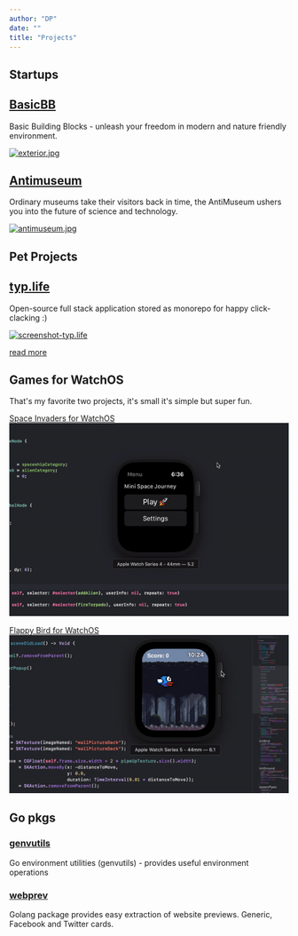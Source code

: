 ```yaml
---
author: "DP"
date: ""
title: "Projects"
---
```


## Startups

## [BasicBB](https://basicbb.com)

Basic Building Blocks - unleash your freedom in modern and nature friendly environment. 

[![exterior.jpg](/img/basicbb/exterior.jpg)](https://basicbb.com)

## [Antimuseum](http://www.antimuseum.org/en)

Ordinary museums take their visitors back in time, the AntiMuseum ushers you into the future of science and technology.

[![antimuseum.jpg](/img/antimuseum.jpg)](http://www.antimuseum.org/en)

## Pet Projects

## [typ.life](https://typ.life)

Open-source full stack application stored as monorepo for happy click-clacking :)

[![screenshot-typ.life](/img/typ.life/screenshot-typ.life.jpg)](https://github.com/lalabuy948/typing)

[read more](/posts/typ.life/)

## Games for WatchOS

That's my favorite two projects, it's small it's simple but super fun.

[Space Invaders for WatchOS ![gameplay](https://github.com/lalabuy948/MiniSpaceJourney/raw/develop/github/0.0.1/record-0.0.1.gif)](https://github.com/lalabuy948/MiniSpaceJourney)

[Flappy Bird for WatchOS ![gameplay](https://raw.githubusercontent.com/lalabuy948/TinyRage/develop/github/1.0/gameplay-1.0.gif)](https://github.com/lalabuy948/TinyRage)

## Go pkgs

### [genvutils](https://pkg.go.dev/github.com/lalabuy948/genvutils?tab=overview)
Go environment utilities (genvutils) - provides useful environment operations

### [webprev](https://github.com/lalabuy948/webprev)
Golang package provides easy extraction of website previews. Generic, Facebook and Twitter cards.
